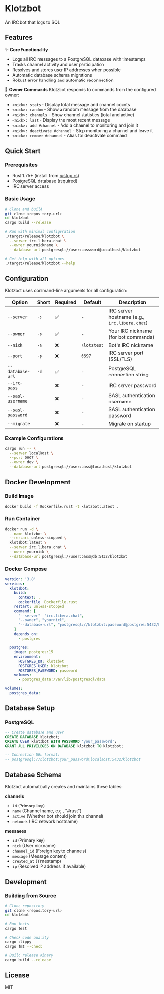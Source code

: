 # Klotzbot

An IRC bot that logs to SQL

## Features

✨ **Core Functionality**
- Logs all IRC messages to a PostgreSQL database with timestamps
- Tracks channel activity and user participation
- Resolves and stores user IP addresses when possible
- Automatic database schema migrations
- Robust error handling and automatic reconnection

🎯 **Owner Commands**
Klotzbot responds to commands from the configured owner:
- `<nick>: stats` - Display total message and channel counts
- `<nick>: random` - Show a random message from the database
- `<nick>: channels` - Show channel statistics (total and active)
- `<nick>: last` - Display the most recent message
- `<nick>: add #channel` - Add a channel to monitoring and join it
- `<nick>: deactivate #channel` - Stop monitoring a channel and leave it
- `<nick>: remove #channel` - Alias for deactivate command

## Quick Start

### Prerequisites
- Rust 1.75+ (install from [rustup.rs](https://rustup.rs/))
- PostgreSQL database (required)
- IRC server access

### Basic Usage

```bash
# Clone and build
git clone <repository-url>
cd klotzbot
cargo build --release

# Run with minimal configuration
./target/release/klotzbot \
  --server irc.libera.chat \
  --owner yournickname \
  --database-url postgresql://user:password@localhost/klotzbot

# Get help with all options
./target/release/klotzbot --help
```

## Configuration

Klotzbot uses command-line arguments for all configuration:

| Option | Short | Required | Default | Description |
|--------|-------|----------|---------|-------------|
| `--server` | `-s` | ✅ | - | IRC server hostname (e.g., `irc.libera.chat`) |
| `--owner` | `-o` | ✅ | - | Your IRC nickname (for bot commands) |
| `--nick` | `-n` | ❌ | `klotztest` | Bot's IRC nickname |
| `--port` | `-p` | ❌ | `6697` | IRC server port (SSL/TLS) |
| `--database-url` | `-d` | ✅ | - | PostgreSQL connection string |
| `--irc-pass` | | ❌ | - | IRC server password |
| `--sasl-username` | | ❌ | - | SASL authentication username |
| `--sasl-password` | | ❌ | - | SASL authentication password |
| `--migrate`       | | ❌ | - | Migrate on startup |

### Example Configurations

```bash
cargo run -- \
  --server localhost \
  --port 6667 \
  --owner dev \
  --database-url postgresql://user:pass@localhost/klotzbot
```

## Docker Development

### Build Image
```bash
docker build -f Dockerfile.rust -t klotzbot:latest .
```

### Run Container
```bash
docker run -d \
  --name klotzbot \
  --restart unless-stopped \
  klotzbot:latest \
  --server irc.libera.chat \
  --owner yournick \
  --database-url postgresql://user:pass@db:5432/klotzbot
```

### Docker Compose
```yaml
version: '3.8'
services:
  klotzbot:
    build:
      context: .
      dockerfile: Dockerfile.rust
    restart: unless-stopped
    command: [
      "--server", "irc.libera.chat",
      "--owner", "yournick",
      "--database-url", "postgresql://klotzbot:password@postgres:5432/klotzbot"
    ]
    depends_on:
      - postgres
  
  postgres:
    image: postgres:15
    environment:
      POSTGRES_DB: klotzbot
      POSTGRES_USER: klotzbot
      POSTGRES_PASSWORD: password
    volumes:
      - postgres_data:/var/lib/postgresql/data

volumes:
  postgres_data:
```

## Database Setup

### PostgreSQL
```sql
-- Create database and user
CREATE DATABASE klotzbot;
CREATE USER klotzbot WITH PASSWORD 'your_password';
GRANT ALL PRIVILEGES ON DATABASE klotzbot TO klotzbot;

-- Connection URL format:
-- postgresql://klotzbot:your_password@localhost:5432/klotzbot
```

## Database Schema

Klotzbot automatically creates and maintains these tables:

**channels**
- `id` (Primary key)
- `name` (Channel name, e.g., "#rust")
- `active` (Whether bot should join this channel)
- `network` (IRC network hostname)

**messages**
- `id` (Primary key)
- `nick` (User nickname)
- `channel_id` (Foreign key to channels)
- `message` (Message content)
- `created_at` (Timestamp)
- `ip` (Resolved IP address, if available)

## Development

### Building from Source
```bash
# Clone repository
git clone <repository-url>
cd klotzbot

# Run tests
cargo test

# Check code quality
cargo clippy
cargo fmt --check

# Build release binary
cargo build --release
```

## License

MIT
